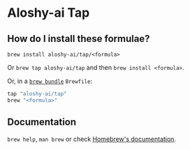 # Aloshy-ai Tap

## How do I install these formulae?

`brew install aloshy-ai/tap/<formula>`

Or `brew tap aloshy-ai/tap` and then `brew install <formula>`.

Or, in a [`brew bundle`](https://github.com/Homebrew/homebrew-bundle) `Brewfile`:

```ruby
tap "aloshy-ai/tap"
brew "<formula>"
```

## Documentation

`brew help`, `man brew` or check [Homebrew's documentation](https://docs.brew.sh).
